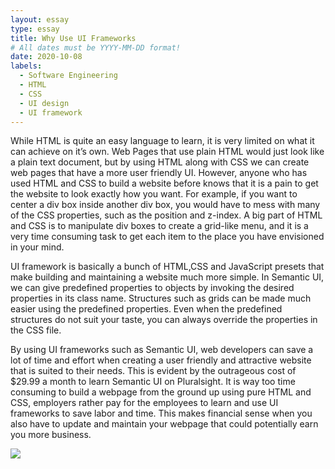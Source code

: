 ```yaml
---
layout: essay
type: essay
title: Why Use UI Frameworks
# All dates must be YYYY-MM-DD format!
date: 2020-10-08
labels:
  - Software Engineering
  - HTML
  - CSS
  - UI design
  - UI framework
---
```

While HTML is quite an easy language to learn, it is very limited on what it can achieve on it’s own. Web Pages that use plain HTML would just look like a plain text document, but by using HTML along with CSS we can create web pages that have a more user friendly UI. However, anyone who has used HTML and CSS to build a website before knows that it is a pain to get the website to look exactly how you want. For example, if you want to center a div box inside another div box, you would have to mess with many of the CSS properties, such as the position and z-index. A big part of HTML and CSS is to manipulate div boxes to create a grid-like menu, and it is a very time consuming task to get each item to the place you have envisioned in your mind.

UI framework is basically a bunch of HTML,CSS and JavaScript presets that make building and maintaining a website much more simple. In Semantic UI, we can give predefined properties to objects by invoking the desired properties in its class name. Structures such as grids can be made much easier using the predefined properties. Even when the predefined structures do not suit your taste, you can always override the properties in the CSS file.

By using UI frameworks such as Semantic UI, web developers can save a lot of time and effort when creating a user friendly and attractive website that is suited to their needs. This is evident by the outrageous cost of $29.99 a month to learn Semantic UI on Pluralsight. It is way too time consuming to build a webpage from the ground up using pure HTML and CSS, employers rather pay for the employees to learn and use UI frameworks to save labor and time. This makes financial sense when you also have to update and maintain your webpage that could potentially earn you more business.

<img class="ui image" src="https://psmag.com/.image/c_fit%2Ccs_srgb%2Cfl_progressive%2Cq_auto:good%2Cw_620/MTI3NTgyMzg2MzE2NzAxNjY2/time-is-money.jpg">
